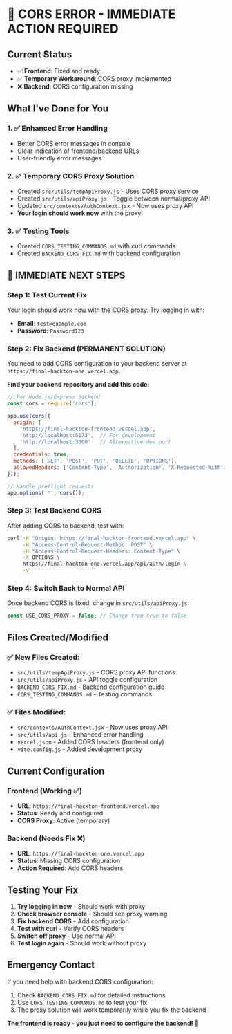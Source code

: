# 🚨 CORS ERROR - IMMEDIATE ACTION REQUIRED

## Current Status
- ✅ **Frontend**: Fixed and ready
- ✅ **Temporary Workaround**: CORS proxy implemented
- ❌ **Backend**: CORS configuration missing

## What I've Done for You

### 1. ✅ Enhanced Error Handling
- Better CORS error messages in console
- Clear indication of frontend/backend URLs
- User-friendly error messages

### 2. ✅ Temporary CORS Proxy Solution
- Created `src/utils/tempApiProxy.js` - Uses CORS proxy service
- Created `src/utils/apiProxy.js` - Toggle between normal/proxy API
- Updated `src/contexts/AuthContext.jsx` - Now uses proxy API
- **Your login should work now** with the proxy!

### 3. ✅ Testing Tools
- Created `CORS_TESTING_COMMANDS.md` with curl commands
- Created `BACKEND_CORS_FIX.md` with backend configuration

## 🚀 IMMEDIATE NEXT STEPS

### Step 1: Test Current Fix
Your login should work now with the CORS proxy. Try logging in with:
- **Email**: `test@example.com`
- **Password**: `Password123`

### Step 2: Fix Backend (PERMANENT SOLUTION)
You need to add CORS configuration to your backend server at `https://final-hackton-one.vercel.app`.

**Find your backend repository and add this code:**

```javascript
// For Node.js/Express backend
const cors = require('cors');

app.use(cors({
  origin: [
    'https://final-hackton-frontend.vercel.app',
    'http://localhost:5173',  // For development
    'http://localhost:3000'   // Alternative dev port
  ],
  credentials: true,
  methods: ['GET', 'POST', 'PUT', 'DELETE', 'OPTIONS'],
  allowedHeaders: ['Content-Type', 'Authorization', 'X-Requested-With']
}));

// Handle preflight requests
app.options('*', cors());
```

### Step 3: Test Backend CORS
After adding CORS to backend, test with:
```bash
curl -H "Origin: https://final-hackton-frontend.vercel.app" \
     -H "Access-Control-Request-Method: POST" \
     -H "Access-Control-Request-Headers: Content-Type" \
     -X OPTIONS \
     https://final-hackton-one.vercel.app/api/auth/login \
     -v
```

### Step 4: Switch Back to Normal API
Once backend CORS is fixed, change in `src/utils/apiProxy.js`:
```javascript
const USE_CORS_PROXY = false; // Change from true to false
```

## Files Created/Modified

### ✅ New Files Created:
- `src/utils/tempApiProxy.js` - CORS proxy API functions
- `src/utils/apiProxy.js` - API toggle configuration
- `BACKEND_CORS_FIX.md` - Backend configuration guide
- `CORS_TESTING_COMMANDS.md` - Testing commands

### ✅ Files Modified:
- `src/contexts/AuthContext.jsx` - Now uses proxy API
- `src/utils/api.js` - Enhanced error handling
- `vercel.json` - Added CORS headers (frontend only)
- `vite.config.js` - Added development proxy

## Current Configuration

### Frontend (Working ✅)
- **URL**: `https://final-hackton-frontend.vercel.app`
- **Status**: Ready and configured
- **CORS Proxy**: Active (temporary)

### Backend (Needs Fix ❌)
- **URL**: `https://final-hackton-one.vercel.app`
- **Status**: Missing CORS configuration
- **Action Required**: Add CORS headers

## Testing Your Fix

1. **Try logging in now** - Should work with proxy
2. **Check browser console** - Should see proxy warning
3. **Fix backend CORS** - Add configuration
4. **Test with curl** - Verify CORS headers
5. **Switch off proxy** - Use normal API
6. **Test login again** - Should work without proxy

## Emergency Contact

If you need help with backend CORS configuration:
1. Check `BACKEND_CORS_FIX.md` for detailed instructions
2. Use `CORS_TESTING_COMMANDS.md` to test your fix
3. The proxy solution will work temporarily while you fix the backend

**The frontend is ready - you just need to configure the backend!** 🎯
